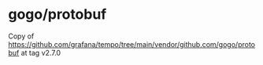 # gogo/protobuf

Copy of https://github.com/grafana/tempo/tree/main/vendor/github.com/gogo/protobuf at tag v2.7.0 